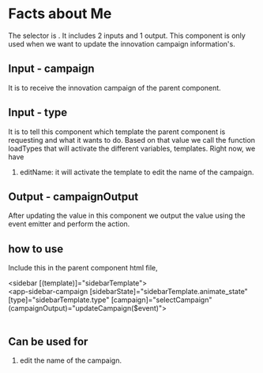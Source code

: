 # Facts about Me

The selector is **<app-sidebar-campaign>**. It includes 2 inputs and 1 output. This component is only used when we want to update the innovation campaign information's.   

## Input - campaign

It is to receive the innovation campaign of the parent component.

## Input - type

It is to tell this component which template the parent component is requesting and what it wants to do. Based on that value we call the function loadTypes that will activate the different variables, templates. Right now, we have 

1. editName: it will activate the template to edit the name of the campaign.

## Output - campaignOutput

After updating the value in this component we output the value using the event emitter and perform the action. 

## how to use

Include this in the parent component html file, 

<sidebar [(template)]="sidebarTemplate">
<br><app-sidebar-campaign [sidebarState]="sidebarTemplate.animate_state" [type]="sidebarTemplate.type" [campaign]="selectCampaign" (campaignOutput)="updateCampaign($event)">
<br></app-sidebar-campaign>
<br></sidebar>

## Can be used for

1. edit the name of the campaign.


